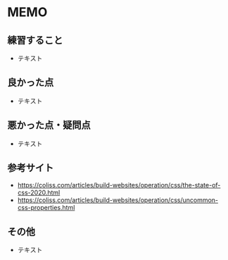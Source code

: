 # MEMO

## 練習すること
- テキスト

## 良かった点
- テキスト

## 悪かった点・疑問点
- テキスト

## 参考サイト
- https://coliss.com/articles/build-websites/operation/css/the-state-of-css-2020.html
- https://coliss.com/articles/build-websites/operation/css/uncommon-css-properties.html

## その他
- テキスト
